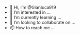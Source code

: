 - 👋 Hi, I’m @Gianluca919
- 👀 I’m interested in ...
- 🌱 I’m currently learning ...
- 💞️ I’m looking to collaborate on ...
- 📫 How to reach me ...

<!---
Gianluca919/Gianluca919 is a ✨ special ✨ repository because its `README.md` (this file) appears on your GitHub profile.
You can click the Preview link to take a look at your changes.
--->


